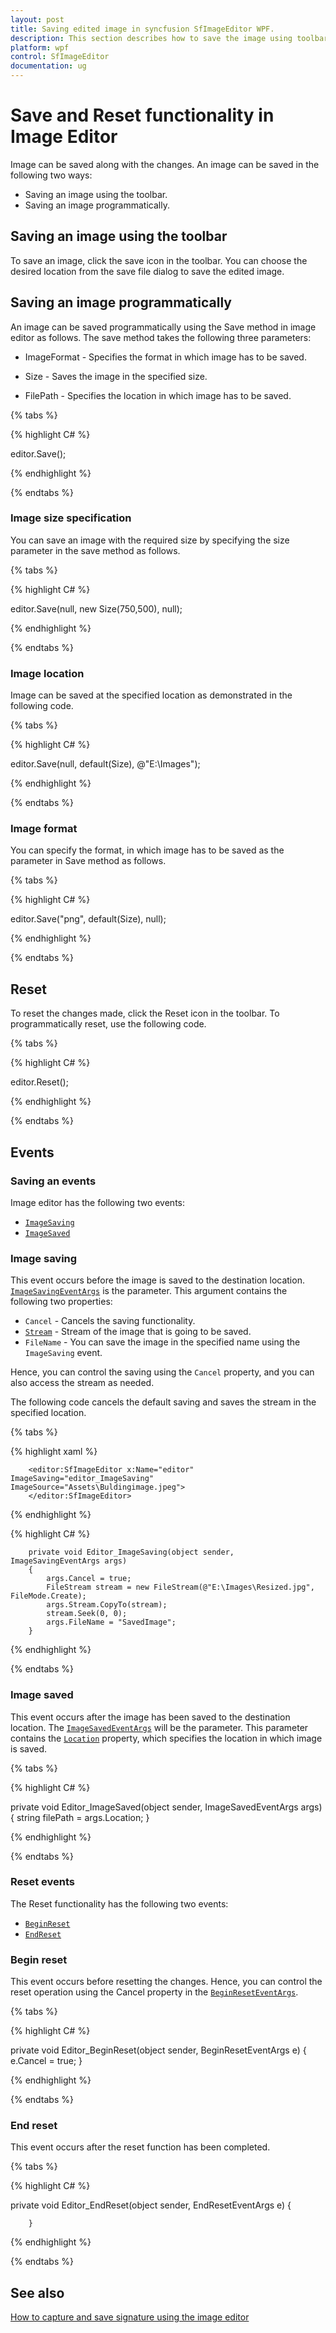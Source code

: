 ```yaml
---
layout: post
title: Saving edited image in syncfusion SfImageEditor WPF.
description: This section describes how to save the image using toolbar and programmatically, reset the image, and saving events in SfImageEditor control for WPF platform.
platform: wpf
control: SfImageEditor
documentation: ug
---
```


# Save and Reset functionality in Image Editor

Image can be saved along with the changes. An image can be saved in the following two ways:

* Saving an image using the toolbar.
* Saving an image programmatically.

## Saving an image using the toolbar

To save an image, click the save icon in the toolbar. You can choose the desired location from the save file dialog to save the edited image.

## Saving an image programmatically

An image can be saved programmatically using the Save method in image editor as follows. The save method takes the following three parameters:

* ImageFormat - Specifies the format in which image has to be saved.

* Size - Saves the image in the specified size.

* FilePath - Specifies the location in which image has to be saved.

{% tabs %} 

{% highlight C# %} 

editor.Save();

{% endhighlight %}

{% endtabs %} 

### Image size specification

You can save an image with the required size by specifying the size parameter in the save method as follows.

{% tabs %} 

{% highlight C# %} 

editor.Save(null, new Size(750,500), null);

{% endhighlight %}

{% endtabs %} 

### Image location

Image can be saved at the specified location as demonstrated in the following code.

{% tabs %} 

{% highlight C# %} 

editor.Save(null, default(Size), @"E:\Images\");

{% endhighlight %}

{% endtabs %} 

### Image format

You can specify the format, in which image has to be saved as the parameter in Save method as follows.

{% tabs %} 

{% highlight C# %} 

 editor.Save("png", default(Size), null);

{% endhighlight %}

{% endtabs %} 

## Reset

To reset the changes made, click the Reset icon in the toolbar. To programmatically reset, use the following code.

{% tabs %} 

{% highlight C# %} 

editor.Reset();

{% endhighlight %}

{% endtabs %} 

## Events

### Saving an events

Image editor has the following two events:

* [`ImageSaving`](https://help.syncfusion.com/cr/wpf/Syncfusion.UI.Xaml.ImageEditor.SfImageEditor.html)
* [`ImageSaved`](https://help.syncfusion.com/cr/wpf/Syncfusion.UI.Xaml.ImageEditor.SfImageEditor.html)

### Image saving

This event occurs before the image is saved to the destination location. [`ImageSavingEventArgs`](https://help.syncfusion.com/cr/wpf/Syncfusion.UI.Xaml.ImageEditor.ImageSavingEventArgs.html) is the parameter. This argument contains the following two properties:

* `Cancel` - Cancels the saving functionality.
* [`Stream`](https://help.syncfusion.com/cr/wpf/Syncfusion.UI.Xaml.ImageEditor.ImageSavingEventArgs.html#Syncfusion_UI_Xaml_ImageEditor_ImageSavingEventArgs__ctor_System_IO_Stream_) - Stream of the image that is going to be saved.
* `FileName` - You can save the image in the specified name using the `ImageSaving` event. 

Hence, you can control the saving using the `Cancel` property, and you can also access the stream as needed.

The following code cancels the default saving and saves the stream in the specified location.

{% tabs %} 

{% highlight xaml %}

        <editor:SfImageEditor x:Name="editor" ImageSaving="editor_ImageSaving" ImageSource="Assets\Buldingimage.jpeg">
        </editor:SfImageEditor>

{% endhighlight %}

{% highlight C# %} 

        private void Editor_ImageSaving(object sender, ImageSavingEventArgs args)
        {
            args.Cancel = true; 
            FileStream stream = new FileStream(@"E:\Images\Resized.jpg", FileMode.Create);
            args.Stream.CopyTo(stream);
            stream.Seek(0, 0);
            args.FileName = "SavedImage";
        }

{% endhighlight %}

{% endtabs %} 

### Image saved

This event occurs after the image has been saved to the destination location. The [`ImageSavedEventArgs`](https://help.syncfusion.com/cr/wpf/Syncfusion.UI.Xaml.ImageEditor.ImageSavedEventArgs.html) will be the parameter. This parameter contains the [`Location`](https://help.syncfusion.com/cr/wpf/Syncfusion.UI.Xaml.ImageEditor.ImageSavedEventArgs.html#Syncfusion_UI_Xaml_ImageEditor_ImageSavedEventArgs_Location) property, which specifies the location in which image is saved.

{% tabs %} 

{% highlight C# %} 

  private void Editor_ImageSaved(object sender, ImageSavedEventArgs args)
        {
            string filePath = args.Location;
        }

{% endhighlight %}

{% endtabs %} 

### Reset events

The Reset functionality has the following two events:

* [`BeginReset`](https://help.syncfusion.com/cr/wpf/Syncfusion.UI.Xaml.ImageEditor.SfImageEditor.html)
* [`EndReset`](https://help.syncfusion.com/cr/wpf/Syncfusion.UI.Xaml.ImageEditor.SfImageEditor.html)

### Begin reset

This event occurs before resetting the changes. Hence, you can control the reset operation using the Cancel property in the [`BeginResetEventArgs`](https://help.syncfusion.com/cr/wpf/Syncfusion.UI.Xaml.ImageEditor.BeginResetEventArgs.html).

{% tabs %} 

{% highlight C# %} 

  private void Editor_BeginReset(object sender, BeginResetEventArgs e)
        {
            e.Cancel = true;
        }

{% endhighlight %}

{% endtabs %} 

### End reset

This event occurs after the reset function has been completed.

{% tabs %} 

{% highlight C# %} 

  private void Editor_EndReset(object sender, EndResetEventArgs e)
        {

        }

{% endhighlight %}

{% endtabs %} 

## See also

[How to capture and save signature using the image editor](https://support.syncfusion.com/kb/article/9774/how-to-capture-and-save-signature-using-the-image-editor)
